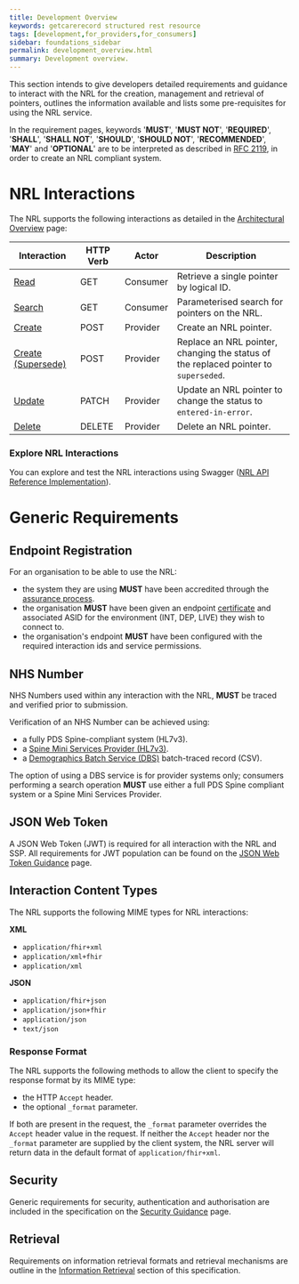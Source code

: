 ```yaml
---
title: Development Overview
keywords: getcarerecord structured rest resource
tags: [development,for_providers,for_consumers]
sidebar: foundations_sidebar
permalink: development_overview.html
summary: Development overview.
---
```


This section intends to give developers detailed requirements and guidance to interact with the NRL for the creation, management and retrieval of pointers, outlines the information available and lists some pre-requisites for using the NRL service.

In the requirement pages, keywords '**MUST**', '**MUST NOT**', '**REQUIRED**', '**SHALL**', '**SHALL NOT**', '**SHOULD**', '**SHOULD NOT**', '**RECOMMENDED**', '**MAY**' and '**OPTIONAL**' are to be interpreted as described in [RFC 2119](https://www.ietf.org/rfc/rfc2119.txt), in order to create an NRL compliant system.

# NRL Interactions

The NRL supports the following interactions as detailed in the [Architectural Overview](architectural_overview.html) page:

|Interaction|HTTP Verb|Actor|Description|
|-----------|---------|-----|-----------|
|[Read](api_interaction_read.html)|GET|Consumer|Retrieve a single pointer by logical ID.|
|[Search](api_interaction_search.html)|GET|Consumer|Parameterised search for pointers on the NRL.|
|[Create](api_interaction_create.html)|POST|Provider|Create an NRL pointer.|
|[Create (Supersede)](api_interaction_supersede.html)|POST|Provider|Replace an NRL pointer, changing the status of the replaced pointer to `superseded`.|
|[Update](api_interaction_update.html)|PATCH|Provider|Update an NRL pointer to change the status to `entered-in-error`.|
|[Delete](api_interaction_delete.html)|DELETE|Provider|Delete an NRL pointer.|

### Explore NRL Interactions

You can explore and test the NRL interactions using Swagger ([NRL API Reference Implementation](https://data.developer.nhs.uk/nrls-ri/index.html)).

# Generic Requirements

## Endpoint Registration

For an organisation to be able to use the NRL:
- the system they are using **MUST** have been accredited through the [assurance process](assure.html).
- the organisation **MUST** have been given an endpoint [certificate](security_guidance.html) and associated ASID for the environment (INT, DEP, LIVE) they wish to connect to.
- the organisation's endpoint **MUST** have been configured with the required interaction ids and service permissions.

## NHS Number

NHS Numbers used within any interaction with the NRL, **MUST** be traced and verified prior to submission.

Verification of an NHS Number can be achieved using:
- a fully PDS Spine-compliant system (HL7v3).
- a [Spine Mini Services Provider (HL7v3)](https://nhsconnect.github.io/spine-smsp/).
- a [Demographics Batch Service (DBS)](https://digital.nhs.uk/services/national-back-office-for-the-personal-demographics-service/demographics-batch-service-bureau) batch-traced record (CSV).

The option of using a DBS service is for provider systems only; consumers performing a search operation **MUST** use either a full PDS Spine compliant system or a Spine Mini Services Provider.

## JSON Web Token

A JSON Web Token (JWT) is required for all interaction with the NRL and SSP. All requirements for JWT population can be found on the [JSON Web Token Guidance](jwt_guidance.html) page.

## Interaction Content Types

The NRL supports the following MIME types for NRL interactions:

**XML**
- `application/fhir+xml`
- `application/xml+fhir`
- `application/xml`

**JSON**
- `application/fhir+json`
- `application/json+fhir`
- `application/json`
- `text/json`

### Response Format

The NRL supports the following methods to allow the client to specify the response format by its MIME type:
- the HTTP `Accept` header.
- the optional `_format` parameter.

If both are present in the request, the `_format` parameter overrides the `Accept` header value in the request. If neither the `Accept` header nor the `_format` parameter are supplied by the client system, the NRL server will return data in the default format of `application/fhir+xml`.

## Security

Generic requirements for security, authentication and authorisation are included in the specification on the [Security Guidance](security_guidance.html) page.

## Retrieval

Requirements on information retrieval formats and retrieval mechanisms are outline in the [Information Retrieval](retrieval_overview.html) section of this specification.
